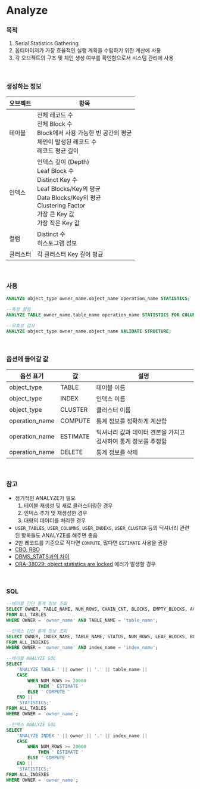 Analyze
===

### 목적
1. Serial Statistics Gathering
1. 옵티마이저가 가장 효율적인 실행 계획을 수립하기 위한 계산에 사용
1. 각 오브젝트의 구조 및 체인 생성 여부를 확인함으로서 시스템 관리에 사용

<br>

### 생성하는 정보
|오브젝트|항목|
|-|-|
|테이블|전체 레코드 수<br>전체 Block 수<br>Block에서 사용 가능한 빈 공간의 평균<br>체인이 발생된 레코드 수<br>레코드 평균 길이|
|인덱스|인덱스 깊이 (Depth)<br>Leaf Block 수<br>Distinct Key 수<br>Leaf Blocks/Key의 평균<br>Data Blocks/Key의 평균<br>Clustering Factor<br>가장 큰 Key 값<br>가장 작은 Key 값|
|컬럼|Distinct 수<br>히스토그램 정보|
|클러스터|각 클러스터 Key 길이 평균|

<br>

### 사용
```sql
ANALYZE object_type owner_name.object_name operation_name STATISTICS;

--특정 컬럼
ANALYZE TABLE owner_name.table_name operation_name STATISTICS FOR COLUMNS column_name;

--유효성 검사
ANALYZE object_type owner_name.object_name VALIDATE STRUCTURE;
```

<br>

### 옵션에 들어갈 값
|옵션 표기|값|설명|
|-|-|-|
|object_type|TABLE|테이블 이름|
|object_type|INDEX|인덱스 이름|
|object_type|CLUSTER|클러스터 이름|
|operation_name|COMPUTE|통계 정보를 정확하게 계산함|
|operation_name|ESTIMATE|딕셔너리 값과 데이터 견본을 가지고 검사하여 통계 정보를 추정함|
|operation_name|DELETE|통계 정보를 삭제|

<br>

### 참고
* 정기적인 ANALYZE가 필요
  1. 테이블 재생성 및 새로 클러스터링한 경우
  1. 인덱스 추가 및 재생성한 경우
  1. 대량의 데이터를 처리한 경우
* `USER_TABLES`, `USER_COLUMNS`, `USER_INDEXS`, `USER_CLUSTER` 등의 딕셔너리 관련된 항목들도 ANALYZE를 해주면 좋음
* 2만 레코드를 기준으로 작다면 `COMPUTE`, 많다면 `ESTIMATE` 사용을 권장
* [CBO, RBO](../cbo-rbo/README.md)
* [DBMS_STATS과의 차이](./analyze-DBMS_STAT.md)
* [ORA-38029: object statistics are locked](../error/38029.md) 에러가 발생할 경우

<br>

### SQL
```sql
--테이블 간단 통계 정보 조회
SELECT OWNER, TABLE_NAME, NUM_ROWS, CHAIN_CNT, BLOCKS, EMPTY_BLOCKS, AVG_SPACE, AVG_ROW_LEN 
FROM ALL_TABLES
WHERE OWNER = 'owner_name' AND TABLE_NAME = 'table_name';

--인덱스 간단 통계 정보 조회
SELECT OWNER, INDEX_NAME, TABLE_NAME, STATUS, NUM_ROWS, LEAF_BLOCKS, BLEVEL
FROM ALL_INDEXES
WHERE OWNER = 'owner_name' AND index_name = 'index_name';

--테이블 ANALYZE SQL
SELECT
    'ANALYZE TABLE ' || owner || '.' || table_name ||
    CASE
        WHEN NUM_ROWS >= 20000
            THEN ' ESTIMATE '
        ELSE ' COMPUTE '
    END ||
    'STATISTICS;'
FROM ALL_TABLES
WHERE OWNER = 'owner_name';

--인덱스 ANALYZE SQL
SELECT
    'ANALYZE INDEX ' || owner || '.' || index_name ||
    CASE
        WHEN NUM_ROWS >= 20000
            THEN ' ESTIMATE '
        ELSE ' COMPUTE '
    END ||
    'STATISTICS;'
FROM ALL_INDEXES
WHERE OWNER = 'owner_name';
```

<br>

